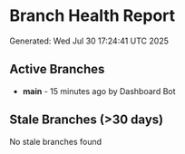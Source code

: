 # Branch Health Report
Generated: Wed Jul 30 17:24:41 UTC 2025

## Active Branches
- **main** - 15 minutes ago by Dashboard Bot

## Stale Branches (>30 days)
No stale branches found
